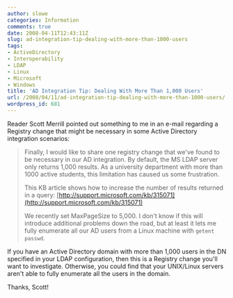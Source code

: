 ```yaml
---
author: slowe
categories: Information
comments: true
date: 2008-04-11T12:43:11Z
slug: ad-integration-tip-dealing-with-more-than-1000-users
tags:
- ActiveDirectory
- Interoperability
- LDAP
- Linux
- Microsoft
- Windows
title: 'AD Integration Tip: Dealing With More Than 1,000 Users'
url: /2008/04/11/ad-integration-tip-dealing-with-more-than-1000-users/
wordpress_id: 681
---
```


Reader Scott Merrill pointed out something to me in an e-mail regarding a Registry change that might be necessary in some Active Directory integration scenarios:

>Finally, I would like to share one registry change that we've found to be necessary in our AD integration. By default, the MS LDAP server only returns 1,000 results. As a university department with more than 1000 active students, this limitation has caused us some frustration.  
>
>This KB article shows how to increase the number of results returned in a query: [http://support.microsoft.com/kb/315071](http://support.microsoft.com/kb/315071)  
>
>We recently set MaxPageSize to 5,000. I don't know if this will
introduce additional problems down the road, but at least it lets me fully enumerate all our AD users from a Linux machine with `getent passwd`.

If you have an Active Directory domain with more than 1,000 users in the DN specified in your LDAP configuration, then this is a Registry change you'll want to investigate. Otherwise, you could find that your UNIX/Linux servers aren't able to fully enumerate all the users in the domain.

Thanks, Scott!
